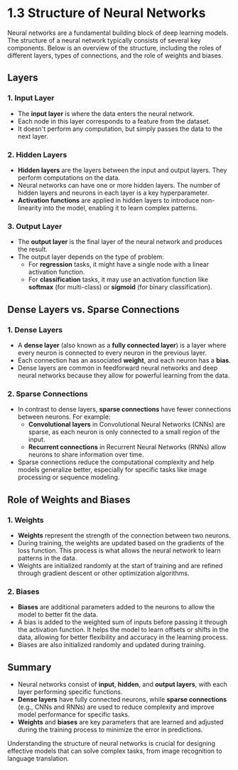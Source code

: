 # 1.3 Structure of Neural Networks

Neural networks are a fundamental building block of deep learning models. The structure of a neural network typically consists of several key components. Below is an overview of the structure, including the roles of different layers, types of connections, and the role of weights and biases.

## Layers

### 1. **Input Layer**
- The **input layer** is where the data enters the neural network.
- Each node in this layer corresponds to a feature from the dataset.
- It doesn't perform any computation, but simply passes the data to the next layer.

### 2. **Hidden Layers**
- **Hidden layers** are the layers between the input and output layers. They perform computations on the data.
- Neural networks can have one or more hidden layers. The number of hidden layers and neurons in each layer is a key hyperparameter.
- **Activation functions** are applied in hidden layers to introduce non-linearity into the model, enabling it to learn complex patterns.

### 3. **Output Layer**
- The **output layer** is the final layer of the neural network and produces the result.
- The output layer depends on the type of problem:
  - For **regression** tasks, it might have a single node with a linear activation function.
  - For **classification** tasks, it may use an activation function like **softmax** (for multi-class) or **sigmoid** (for binary classification).

## Dense Layers vs. Sparse Connections

### 1. **Dense Layers**
- A **dense layer** (also known as a **fully connected layer**) is a layer where every neuron is connected to every neuron in the previous layer.
- Each connection has an associated **weight**, and each neuron has a **bias**.
- Dense layers are common in feedforward neural networks and deep neural networks because they allow for powerful learning from the data.

### 2. **Sparse Connections**
- In contrast to dense layers, **sparse connections** have fewer connections between neurons. For example:
  - **Convolutional layers** in Convolutional Neural Networks (CNNs) are sparse, as each neuron is only connected to a small region of the input.
  - **Recurrent connections** in Recurrent Neural Networks (RNNs) allow neurons to share information over time.
- Sparse connections reduce the computational complexity and help models generalize better, especially for specific tasks like image processing or sequence modeling.

## Role of Weights and Biases

### 1. **Weights**
- **Weights** represent the strength of the connection between two neurons.
- During training, the weights are updated based on the gradients of the loss function. This process is what allows the neural network to learn patterns in the data.
- Weights are initialized randomly at the start of training and are refined through gradient descent or other optimization algorithms.

### 2. **Biases**
- **Biases** are additional parameters added to the neurons to allow the model to better fit the data.
- A bias is added to the weighted sum of inputs before passing it through the activation function. It helps the model to learn offsets or shifts in the data, allowing for better flexibility and accuracy in the learning process.
- Biases are also initialized randomly and updated during training.

## Summary

- Neural networks consist of **input**, **hidden**, and **output layers**, with each layer performing specific functions.
- **Dense layers** have fully connected neurons, while **sparse connections** (e.g., CNNs and RNNs) are used to reduce complexity and improve model performance for specific tasks.
- **Weights** and **biases** are key parameters that are learned and adjusted during the training process to minimize the error in predictions.

Understanding the structure of neural networks is crucial for designing effective models that can solve complex tasks, from image recognition to language translation.
